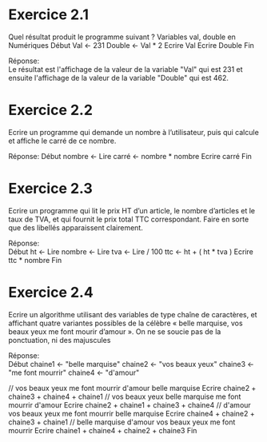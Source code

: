 # Exercice 2.1

Quel résultat produit le programme suivant ?
Variables val, double en Numériques
Début
Val ← 231
Double ← Val * 2
Ecrire Val
Ecrire Double
Fin

Réponse:  
Le résultat est l'affichage de la valeur de la variable "Val" qui est 231 et ensuite l'affichage de la valeur de la variable "Double" qui est 462.


# Exercice 2.2

Ecrire un programme qui demande un nombre à l’utilisateur, puis qui calcule et affiche le carré de
ce nombre.

Réponse:
Début
nombre <- Lire
carré <- nombre * nombre
Ecrire carré
Fin


# Exercice 2.3

Ecrire un programme qui lit le prix HT d’un article, le nombre d’articles et le taux de TVA, et qui
fournit le prix total TTC correspondant. Faire en sorte que des libellés apparaissent clairement.

Réponse:  
Début
ht     <- Lire
nombre <- Lire
tva    <- Lire / 100
ttc    <- ht + ( ht * tva )
Ecrire ttc * nombre
Fin


# Exercice 2.4

Ecrire un algorithme utilisant des variables de type chaîne de caractères, et affichant quatre
variantes possibles de la célèbre « belle marquise, vos beaux yeux me font mourir d’amour ». On ne
se soucie pas de la ponctuation, ni des majuscules

Réponse:  
Début
chaine1 <- "belle marquise"
chaine2 <- "vos beaux yeux"
chaine3 <- "me font mourrir"
chaine4 <- "d'amour"

// vos beaux yeux me font mourrir d'amour belle marquise
Ecrire chaine2 + chaine3 + chaine4 + chaine1
// vos beaux yeux belle marquise me font mourrir d'amour
Ecrire chaine2 + chaine1 + chaine3 + chaine4
// d'amour vos beaux yeux me font mourrir belle marquise
Ecrire chaine4 + chaine2 + chaine3 + chaine1
// belle marquise d'amour vos beaux yeux me font mourrir
Ecrire chaine1 + chaine4 + chaine2 + chaine3
Fin
